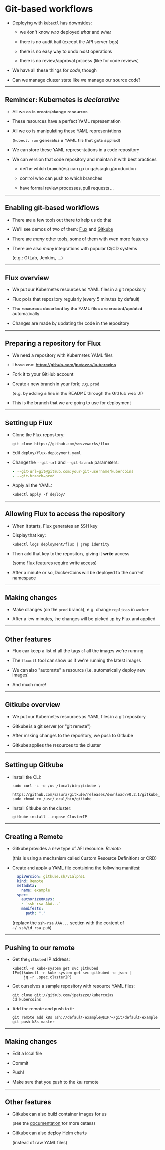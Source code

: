 # Git-based workflows

- Deploying with `kubectl` has downsides:

  - we don't know *who* deployed *what* and *when*

  - there is no audit trail (except the API server logs)

  - there is no easy way to undo most operations

  - there is no review/approval process (like for code reviews)

- We have all these things for *code*, though

- Can we manage cluster state like we manage our source code?

---

## Reminder: Kubernetes is *declarative*

- All we do is create/change resources

- These resources have a perfect YAML representation

- All we do is manipulating these YAML representations

  (`kubectl run` generates a YAML file that gets applied)

- We can store these YAML representations in a code repository

- We can version that code repository and maintain it with best practices

  - define which branch(es) can go to qa/staging/production

  - control who can push to which branches

  - have formal review processes, pull requests ...

---

## Enabling git-based workflows

- There are a few tools out there to help us do that

- We'll see demos of two of them: [Flux] and [Gitkube]

- There are *many* other tools, some of them with even more features

- There are also *many* integrations with popular CI/CD systems

  (e.g.: GitLab, Jenkins, ...)

[Flux]: https://www.weave.works/oss/flux/
[Gitkube]: https://gitkube.sh/

---

## Flux overview

- We put our Kubernetes resources as YAML files in a git repository

- Flux polls that repository regularly (every 5 minutes by default)

- The resources described by the YAML files are created/updated automatically

- Changes are made by updating the code in the repository

---

## Preparing a repository for Flux

- We need a repository with Kubernetes YAML files

- I have one: https://github.com/jpetazzo/kubercoins

- Fork it to your GitHub account

- Create a new branch in your fork; e.g. `prod`

  (e.g. by adding a line in the README through the GitHub web UI)

- This is the branch that we are going to use for deployment

---

## Setting up Flux

- Clone the Flux repository:
  ```
  git clone https://github.com/weaveworks/flux
  ```

- Edit `deploy/flux-deployment.yaml`

- Change the `--git-url` and `--git-branch` parameters:
  ```yaml
  - --git-url=git@github.com:your-git-username/kubercoins
  - --git-branch=prod
  ```

- Apply all the YAML:
  ```
  kubectl apply -f deploy/
  ```

---

## Allowing Flux to access the repository

- When it starts, Flux generates an SSH key

- Display that key:
  ```
  kubectl logs deployment/flux | grep identity
  ```

- Then add that key to the repository, giving it **write** access

  (some Flux features require write access)

- After a minute or so, DockerCoins will be deployed to the current namespace

---

## Making changes

- Make changes (on the `prod` branch), e.g. change `replicas` in `worker`

- After a few minutes, the changes will be picked up by Flux and applied

---

## Other features

- Flux can keep a list of all the tags of all the images we're running

- The `fluxctl` tool can show us if we're running the latest images

- We can also "automate" a resource (i.e. automatically deploy new images)

- And much more!

---

## Gitkube overview

- We put our Kubernetes resources as YAML files in a git repository

- Gitkube is a git server (or "git remote")

- After making changes to the repository, we push to Gitkube

- Gitkube applies the resources to the cluster

---

## Setting up Gitkube

- Install the CLI:
  ```
  sudo curl -L -o /usr/local/bin/gitkube \
       https://github.com/hasura/gitkube/releases/download/v0.2.1/gitkube_linux_amd64
  sudo chmod +x /usr/local/bin/gitkube
  ```

- Install Gitkube on the cluster:
  ```
  gitkube install --expose ClusterIP
  ```

---

## Creating a Remote

- Gitkube provides a new type of API resource: *Remote*

  (this is using a mechanism called Custom Resource Definitions or CRD)

- Create and apply a YAML file containing the following manifest:
  ```yaml
	apiVersion: gitkube.sh/v1alpha1
	kind: Remote
	metadata:
	  name: example
	spec:
	  authorizedKeys:
	  - `ssh-rsa AAA...`
	  manifests:
	    path: "."
  ```

  (replace the `ssh-rsa AAA...` section with the content of `~/.ssh/id_rsa.pub`)

---

## Pushing to our remote

- Get the `gitkubed` IP address:
  ```
  kubectl -n kube-system get svc gitkubed
  IP=$(kubectl -n kube-system get svc gitkubed -o json | 
  	   jq -r .spec.clusterIP)
  ```

- Get ourselves a sample repository with resource YAML files:
  ```
  git clone git://github.com/jpetazzo/kubercoins
  cd kubercoins
  ```

- Add the remote and push to it:
  ```
  git remote add k8s ssh://default-example@$IP/~/git/default-example
  git push k8s master
  ```

---

## Making changes

- Edit a local file

- Commit

- Push!

- Make sure that you push to the `k8s` remote

---

## Other features

- Gitkube can also build container images for us

  (see the [documentation](https://github.com/hasura/gitkube/blob/master/docs/remote.md) for more details)

- Gitkube can also deploy Helm charts

  (instead of raw YAML files)
